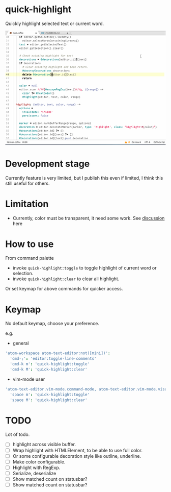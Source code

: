 # quick-highlight

Quickly highlight selected text or current word.

![gif](https://raw.githubusercontent.com/t9md/t9md/7e10eb6f4e34015305073257dc258fd37cb16846/img/atom-quick-highlight.gif)

# Development stage

Currently feature is very limited, but I publish this even if limited, I think this still useful for others.

# Limitation

* Currently, color must be transparent, it need some work.
See [discussion](https://discuss.atom.io/t/editor-marker-css/8616) here

# How to use

From command palette
* invoke `quick-highlight:toggle` to toggle highlight of current word or selection.
* invoke `quick-highlight:clear` to clear all highlight.

Or set keymap for above commands for quicker access.

# Keymap

No default keymap, choose your preference.

e.g.

* general
```coffeescript
'atom-workspace atom-text-editor:not([mini])':
  'cmd-;': 'editor:toggle-line-comments'
  'cmd-k m': 'quick-highlight:toggle'
  'cmd-k M': 'quick-highlight:clear'
```

* vim-mode user
```coffeescript
'atom-text-editor.vim-mode.command-mode, atom-text-editor.vim-mode.visual-mode':
  'space m': 'quick-highlight:toggle'
  'space M': 'quick-highlight:clear'
```


# TODO
Lot of todo.

* [ ] highlight across visible buffer.
* [ ] Wrap highlight with HTMLElement, to be able to use full color.
* [ ] Or some configurable decoration style like outline, underline.
* [ ] Make color configurable.
* [ ] Highlight with RegExp.
* [ ] Serialize, deserialize
* [ ] Show matched count on statusbar?
* [ ] Show matched count on statusbar?
